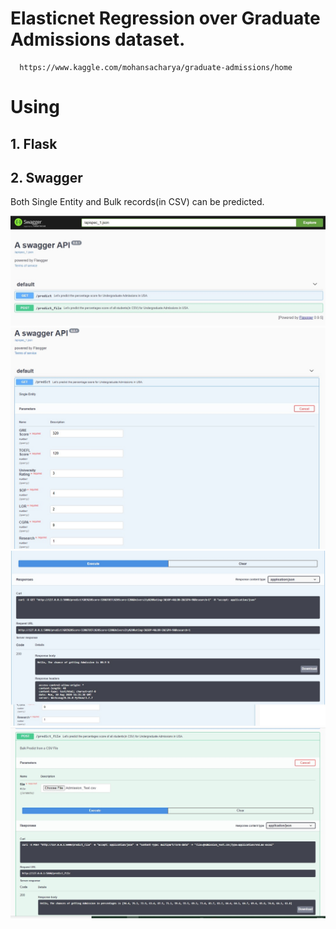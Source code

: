 # Elasticnet Regression over Graduate Admissions dataset.
      https://www.kaggle.com/mohansacharya/graduate-admissions/home
      
# Using
##  1. Flask
##  2. Swagger
  
Both Single Entity and Bulk records(in CSV) can be predicted.  
  
<img src="/Pic1.jpg" alt="My cool logo"/>
<img src="/Pic2.jpg" alt="My cool logo"/>
<img src="/Pic3.jpg" alt="My cool logo"/>
<img src="/Pic4.jpg" alt="My cool logo"/>
